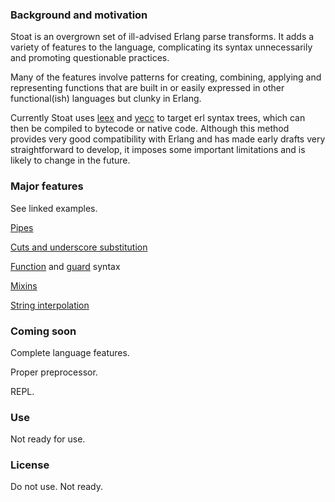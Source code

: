 
### Background and motivation

Stoat is an overgrown set of ill-advised Erlang parse transforms. It adds a variety of features to the language, complicating its syntax unnecessarily and promoting questionable practices.

Many of the features involve patterns for creating, combining, applying and representing functions that are built in or easily expressed in other functional(ish) languages but clunky in Erlang.

Currently Stoat uses [leex](http://erlang.org/doc/man/leex.html) and [yecc](http://erlang.org/doc/man/yecc.html) to target erl syntax trees, which can then be compiled to bytecode or native code. Although this method provides very good compatibility with Erlang and has made early drafts very straightforward to develop, it imposes some important limitations and is likely to change in the future.

### Major features

See linked examples.

[Pipes](examples/stoat/pipes.st)

[Cuts and underscore substitution](examples/stoat/cuts.st)

[Function](examples/stoat/funs.st) and [guard](examples/stoat/guards.st) syntax

[Mixins]()

[String interpolation]()

### Coming soon

Complete language features.

Proper preprocessor.

REPL.

### Use

Not ready for use.

### License

Do not use. Not ready.

